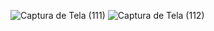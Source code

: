 ![Captura de Tela (111)](https://user-images.githubusercontent.com/107519508/190321615-bcff687c-d6cc-4eb3-8cdb-5d9d58f2dce3.png)
![Captura de Tela (112)](https://user-images.githubusercontent.com/107519508/190321627-c73b6f4b-17ce-42c3-b789-277fa40004b1.png)
